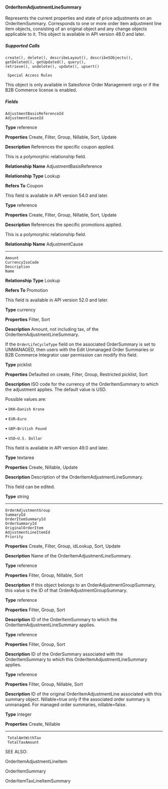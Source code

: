 #### OrderItemAdjustmentLineSummary

Represents the current properties and state of price adjustments on an OrderItemSummary. Corresponds to one or more order item
adjustment line item objects, consisting of an original object and any change objects applicable to it. This object is available in API version
48.0 and later.

##### Supported Calls
```
create(), delete(), describeLayout(), describeSObjects(), getDeleted(), getUpdated(), query(),
retrieve(), undelete(), update(), upsert()

 Special Access Rules

```
This object is only available in Salesforce Order Management orgs or if the B2B Commerce license is enabled.

##### Fields

```
AdjustmentBasisReferenceId
AdjustmentCauseId

```

**Type**
reference

**Properties**
Create, Filter, Group, Nillable, Sort, Update

**Description**
References the specific coupon applied.

This is a polymorphic relationship field.

**Relationship Name**
AdjustmentBasisReference

**Relationship Type**
Lookup

**Refers To**
Coupon

This field is available in API version 54.0 and later.

**Type**
reference

**Properties**
Create, Filter, Group, Nillable, Sort, Update

**Description**
References the specific promotions applied.

This is a polymorphic relationship field.

**Relationship Name**
AdjustmentCause


-----

```
Amount
CurrencyIsoCode
Description
Name

```

**Relationship Type**
Lookup

**Refers To**
Promotion

This field is available in API version 52.0 and later.

**Type**
currency

**Properties**
Filter, Sort

**Description**
Amount, not including tax, of the OrderItemAdjustmentLineSummary.

If the `OrderLifeCycleType` field on the associated OrderSummary is set to
UNMANAGED, then users with the Edit Unmanaged Order Summaries or B2B Commerce
Integrator user permission can modify this field.

**Type**
picklist

**Properties**
Defaulted on create, Filter, Group, Restricted picklist, Sort

**Description**
ISO code for the currency of the OrderItemSummary to which the adjustment applies. The
default value is USD.

Possible values are:

**•** `DKK—Danish Krone`

**•** `EUR—Euro`

**•** `GBP—British Pound`

**•** `USD—U.S. Dollar`

This field is available in API version 49.0 and later.

**Type**
textarea

**Properties**
Create, Nillable, Update

**Description**
Description of the OrderItemAdjustmentLineSummary.

This field can be edited.

**Type**
string


-----

```
OrderAdjustmentGroup
SummaryId
OrderItemSummaryId
OrderSummaryId
OriginalOrderItem
AdjustmentLineItemId
Priority

```

**Properties**
Create, Filter, Group, idLookup, Sort, Update

**Description**
Name of the OrderItemAdjustmentLineSummary.

**Type**
reference

**Properties**
Filter, Group, Nillable, Sort

**Description**
If this object belongs to an OrderAdjustmentGroupSummary, this value is the ID of that
OrderAdjustmentGroupSummary.

**Type**
reference

**Properties**
Filter, Group, Sort

**Description**
ID of the OrderItemSummary to which the OrderItemAdjustmentLineSummary applies.

**Type**
reference

**Properties**
Filter, Group, Sort

**Description**
ID of the OrderSummary associated with the OrderItemSummary to which this
OrderItemAdjustmentLineSummary applies.

**Type**
reference

**Properties**
Filter, Group, Nillable, Sort

**Description**
ID of the original OrderItemAdjustmentLine associated with this summary object. Nillable=true
only if the associated order summary is unmanaged. For managed order summaries,
nillable=false.

**Type**
integer

**Properties**
Create, Nillable


-----

```
 TotalAmtWithTax
 TotalTaxAmount

```
SEE ALSO:

OrderItemAdjustmentLineItem

OrderItemSummary

OrderItemTaxLineItemSummary
